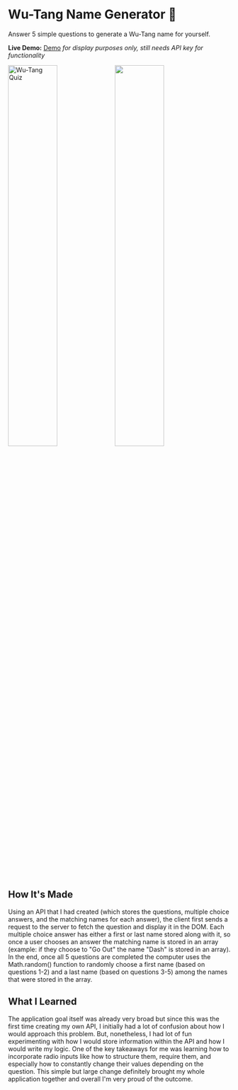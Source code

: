 # Wu-Tang Name Generator 🔀

Answer 5 simple questions to generate a Wu-Tang name for yourself.

**Live Demo:** <a href="https://wu-tang-name-jenna-nguyen.netlify.app/">Demo</a><i> for display purposes only, still needs API key for functionality</i>

<p float="left">
  <img width="47%" alt="Wu-Tang Quiz" src="https://user-images.githubusercontent.com/88993361/139957953-00122a22-a0e7-45e5-ae6d-f3b191e6dcc3.png">
  <img width="47%' alt="Wu-Tang Name" src="https://user-images.githubusercontent.com/88993361/139958007-43de294f-421b-4822-97f5-0d1b30d1653a.png">
</p>
  
## How It's Made
Using an API that I had created (which stores the questions, multiple choice answers, and the matching names for each answer), the client first sends a request to the server to fetch the question and display it in the DOM. Each multiple choice answer has either a first or last name stored along with it, so once a user chooses an answer the matching name is stored in an array (example: if they choose to "Go Out" the name "Dash" is stored in an array). In the end, once all 5 questions are completed the computer uses the Math.random() function to randomly choose a first name (based on questions 1-2) and a last name (based on questions 3-5) among the names that were stored in the array.

## What I Learned
The application goal itself was already very broad but since this was the first time creating my own API, I initially had a lot of confusion about how I would approach this problem. But, nonetheless, I had lot of fun experimenting with how I would store information within the API and how I would write my logic. One of the key takeaways for me was learning how to incorporate radio inputs like how to structure them, require them, and especially how to constantly change their values depending on the question. This simple but large change definitely brought my whole application together and overall I'm very proud of the outcome.
